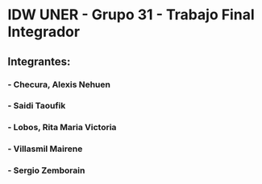 # IDW UNER - Grupo 31 - Trabajo Final Integrador

## Integrantes:

### - Checura, Alexis Nehuen

### - Saidi Taoufik

### - Lobos, Rita Maria Victoria

### - Villasmil Mairene

### - Sergio Zemborain